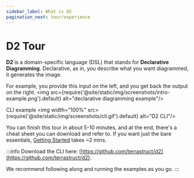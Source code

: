 ```yaml
---
sidebar_label: What is D2
pagination_next: tour/experience
---
```


# D2 Tour

**D2** is a domain-specific language (DSL) that stands for **Declarative Diagramming**.
Declarative, as in, you describe what you want diagrammed, it generates the image.

For example, you provide this input on the left, and you get back the output on the right.
<img src={require('@site/static/img/screenshots/intro-example.png').default}
alt="declarative diagramming example"/>

CLI example
<img width="100%" src={require('@site/static/img/screenshots/cli.gif').default}
alt="D2 CLI"/>

You can finish this tour in about 5-10 minutes, and at the end, there's a cheat sheet you
can download and refer to. If you want just the bare essentials, <a
href="/tour/hello-world">Getting Started</a> takes
~2 mins.

:::info
Download the CLI here:
[https://github.com/terrastruct/d2](https://github.com/terrastruct/d2).

We recommend following along and running the examples as you go.
:::
